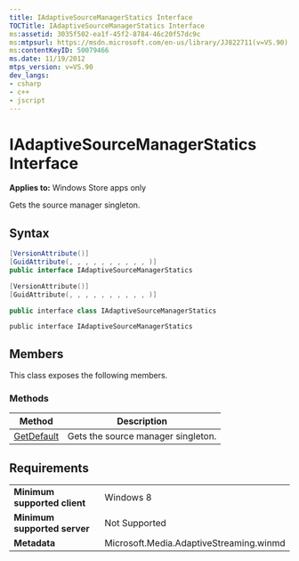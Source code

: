 ```yaml
---
title: IAdaptiveSourceManagerStatics Interface
TOCTitle: IAdaptiveSourceManagerStatics Interface
ms:assetid: 3035f502-ea1f-45f2-8784-46c20f57dc9c
ms:mtpsurl: https://msdn.microsoft.com/en-us/library/JJ822711(v=VS.90)
ms:contentKeyID: 50079466
ms.date: 11/19/2012
mtps_version: v=VS.90
dev_langs:
- csharp
- c++
- jscript
---
```


# IAdaptiveSourceManagerStatics Interface

**Applies to:** Windows Store apps only

Gets the source manager singleton.

## Syntax

``` csharp
[VersionAttribute()]
[GuidAttribute(, , , , , , , , , , )]
public interface IAdaptiveSourceManagerStatics
```

``` c++
[VersionAttribute()]
[GuidAttribute(, , , , , , , , , , )]

public interface class IAdaptiveSourceManagerStatics
```

``` jscript
public interface IAdaptiveSourceManagerStatics
```

## Members

This class exposes the following members.

### Methods

|Method|Description|
|--- |--- |
|[GetDefault](iadaptivesourcemanagerstatics-getdefault-method.md)|Gets the source manager singleton.|


## Requirements

|||
|--- |--- |
|**Minimum supported client**|Windows 8|
|**Minimum supported server**|Not Supported|
|**Metadata**|Microsoft.Media.AdaptiveStreaming.winmd|

